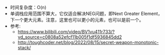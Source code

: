 - 时间复杂度：O(n)
- 单调栈应用范围不算大，它仅适合解决NEG问题，即Next Greater Element，下一个更大元素。注意，这里也可以更小的元素，也可以是前一个。
- 参考:
    - https://www.bilibili.com/video/BV1vu411r733/?vd_source=c0808a52efcf11b005f1df5936845dd2
    - http://toughcoder.net/blog/2022/08/15/secret-weapon-monotonic-stack/
